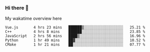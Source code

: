 ### Hi there 👋

<!--
**Jassy930/Jassy930** is a ✨ _special_ ✨ repository because its `README.md` (this file) appears on your GitHub profile.

Here are some ideas to get you started:

- 🔭 I’m currently working on ...
- 🌱 I’m currently learning ...
- 👯 I’m looking to collaborate on ...
- 🤔 I’m looking for help with ...
- 💬 Ask me about ...
- 📫 How to reach me: ...
- 😄 Pronouns: ...
- ⚡ Fun fact: ...
-->

My wakatime overview here
<!--START_SECTION:waka-->
```text
Vue.js       4 hrs 23 mins   ██████▒░░░░░░░░░░░░░░░░░░   25.21 % 
C++          4 hrs 8 mins    ██████░░░░░░░░░░░░░░░░░░░   23.85 % 
JavaScript   2 hrs 56 mins   ████▒░░░░░░░░░░░░░░░░░░░░   16.96 % 
Python       1 hr 49 mins    ██▓░░░░░░░░░░░░░░░░░░░░░░   10.52 % 
CMake        1 hr 21 mins    ██░░░░░░░░░░░░░░░░░░░░░░░   07.77 % 
```
<!--END_SECTION:waka-->


<!-- steam-box start -->
<!-- steam-box end -->
